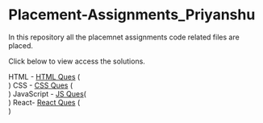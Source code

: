 # Placement-Assignments_Priyanshu
In this repository all the placemnet assignments code related files are placed.

Click below to view access the solutions.

HTML  -      [HTML Ques](https://github.com/joshipriyanshu/Placement-Assignments_Priyanshu/tree/main/Assignment%20projects/HTML%20Ques) (<br>)
CSS -         [CSS Ques](https://github.com/joshipriyanshu/Placement-Assignments_Priyanshu/tree/main/Assignment%20projects/CSS%20Ques) (<br>)
JavaScript -  [JS Ques](https://github.com/joshipriyanshu/Placement-Assignments_Priyanshu/tree/main/Assignment%20projects/Javascript/Q12-Blog)(<br>)
React-      [React Ques](https://github.com/joshipriyanshu/Placement-Assignments_Priyanshu/tree/main/Assignment%20projects/React%20Ques) (<br>)

